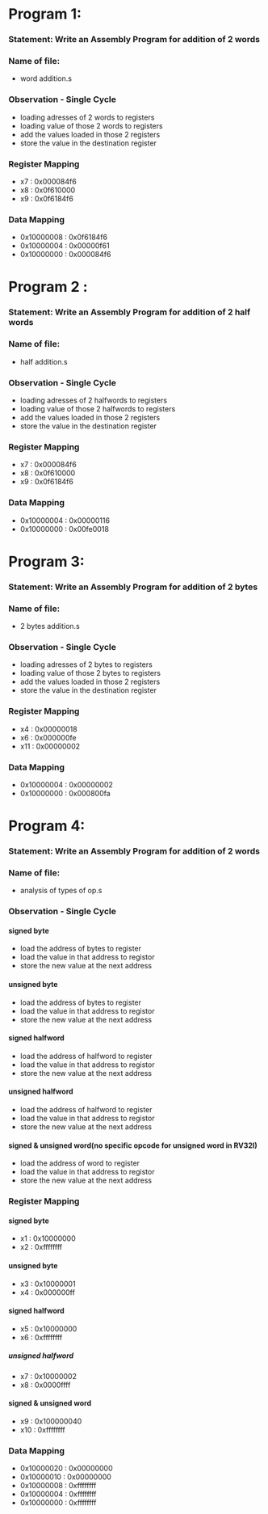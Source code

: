 # Program 1: 
### Statement: Write an Assembly Program for addition of 2 words

### Name of file:
- word addition.s  

### Observation - Single Cycle
- loading adresses of 2 words to registers
- loading value of those 2 words to registers
- add the values loaded in those 2 registers
- store the value in the destination register
 
### Register Mapping
- x7 : 0x000084f6
- x8 : 0x0f610000
-  x9 : 0x0f6184f6

### Data Mapping
- 0x10000008 : 0x0f6184f6
- 0x10000004 : 0x00000f61
- 0x10000000 : 0x000084f6

# Program 2 : 
### Statement: Write an Assembly Program for addition of 2 half words
 
### Name of file:
-  half addition.s

### Observation - Single Cycle
- loading adresses of 2 halfwords to registers
- loading value of those 2 halfwords to registers
- add the values loaded in those 2 registers
- store the value in the destination register
 
 
### Register Mapping
- x7 : 0x000084f6
- x8 : 0x0f610000
- x9 : 0x0f6184f6

### Data Mapping
- 0x10000004 : 0x00000116
- 0x10000000 : 0x00fe0018


# Program 3: 
### Statement: Write an Assembly Program for addition of 2 bytes

### Name of file:
-  2 bytes addition.s

### Observation - Single Cycle
- loading adresses of 2 bytes to registers
- loading value of those 2 bytes to registers
- add the values loaded in those 2 registers
- store the value in the destination register
 
 
### Register Mapping
- x4  : 0x00000018
- x6  : 0x000000fe
- x11 : 0x00000002

### Data Mapping
- 0x10000004 : 0x00000002
- 0x10000000 : 0x000800fa


# Program 4: 
### Statement: Write an Assembly Program for addition of 2 words

### Name of file:
- analysis of types of op.s  

### Observation - Single Cycle
#### signed byte
- load the address of bytes to register
- load the value in that address to registor
- store the  new value at the next address
#### unsigned byte
- load the address of bytes to register
- load the value in that address to registor
- store the  new value at the next address
#### signed halfword
- load the address of halfword to register
- load the value in that address to registor
- store the  new value at the next address
#### unsigned halfword
- load the address of halfword to register
- load the value in that address to registor
- store the  new value at the next address
#### signed & unsigned word(no specific opcode for unsigned word in RV32I)
- load the address of word to register
- load the value in that address to registor
- store the  new value at the next address

### Register Mapping
#### signed byte 
- x1  : 0x10000000
- x2  : 0xffffffff
#### unsigned byte
- x3  : 0x10000001
- x4  : 0x000000ff
#### signed halfword
- x5  : 0x10000000
- x6  : 0xffffffff
##### unsigned halfword 
- x7  : 0x10000002
- x8  : 0x0000ffff
#### signed & unsigned word
- x9  : 0x100000040
- x10 : 0xffffffff

### Data Mapping
- 0x10000020 : 0x00000000
- 0x10000010 : 0x00000000
- 0x10000008 : 0xffffffff
- 0x10000004 : 0xffffffff
- 0x10000000 : 0xffffffff

